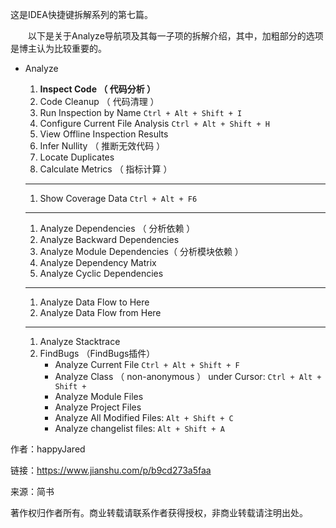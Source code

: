 这是IDEA快捷键拆解系列的第七篇。

  以下是关于Analyze导航项及其每一子项的拆解介绍，其中，加粗部分的选项是博主认为比较重要的。

* Analyze
  1. **Inspect Code （ 代码分析 ）**
  2. Code Cleanup （ 代码清理 ）
  3. Run Inspection by Name 
     `Ctrl + Alt + Shift + I`
  4. Configure Current File Analysis 
     `Ctrl + Alt + Shift + H`
  5. View Offline Inspection Results
  6. Infer Nullity （ 推断无效代码 ）
  7. Locate Duplicates
  8. Calculate Metrics （ 指标计算 ）

  ---

  1. Show Coverage Data 
     `Ctrl + Alt + F6`

  ---

  1. Analyze Dependencies （ 分析依赖 ）
  2. Analyze Backward Dependencies
  3. Analyze Module Dependencies（ 分析模块依赖 ）
  4. Analyze Dependency Matrix
  5. Analyze Cyclic Dependencies

  ---

  1. Analyze Data Flow to Here
  2. Analyze Data Flow from Here

  ---

  1. Analyze Stacktrace
  2. FindBugs （FindBugs插件）
     * Analyze Current File 
       `Ctrl + Alt + Shift + F`
     * Analyze Class （ non-anonymous ） under Cursor: 
       `Ctrl + Alt + Shift +`
     * Analyze Module Files
     * Analyze Project Files
     * Analyze All Modified Files: 
       `Alt + Shift + C`
     * Analyze changelist files: 
       `Alt + Shift + A`

  


  


作者：happyJared

  


链接：https://www.jianshu.com/p/b9cd273a5faa

  


来源：简书

  


著作权归作者所有。商业转载请联系作者获得授权，非商业转载请注明出处。

